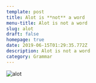 ```yaml
---
template: post
title: Alot is **not** a word
menu-title: Alot is not a word
slug: alot
draft: false
homepage: true
date: 2019-06-15T01:29:35.772Z
description: Alot is not a word
category: Grammar
---
```

![alot](/media/alot.jpg "alot")

